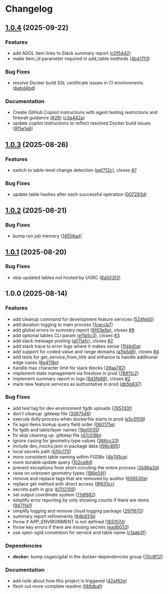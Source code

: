 # Changelog

## [1.0.4](https://github.com/agrc/dolly-carton/compare/v1.0.3...v1.0.4) (2025-09-22)


### Features

* add AGOL item links to Slack summary report ([c0f5442](https://github.com/agrc/dolly-carton/commit/c0f5442b308162608f1a023940f293fd571acab2))
* make item_id parameter required in add_table methods ([4b417f3](https://github.com/agrc/dolly-carton/commit/4b417f3f065c29f94057d1a3dea48e93960542d5))


### Bug Fixes

* resolve Docker build SSL certificate issues in CI environments ([bebd4bd](https://github.com/agrc/dolly-carton/commit/bebd4bd2f52fc08724419fcfafd2905f64d4a713))


### Documentation

* Create GitHub Copilot instructions with agent testing restrictions and firewall guidance ([#26](https://github.com/agrc/dolly-carton/issues/26)) ([c3a442a](https://github.com/agrc/dolly-carton/commit/c3a442a2257e7a334a6f0241aa5876bcd1c8d19d))
* update copilot instructions to reflect resolved Docker build issues ([915e1a9](https://github.com/agrc/dolly-carton/commit/915e1a9f5b15cb0f41106aa9f66b7ff00b6a4db4))

## [1.0.3](https://github.com/agrc/dolly-carton/compare/v1.0.2...v1.0.3) (2025-08-26)


### Features

* switch to table-level change detection ([eef712c](https://github.com/agrc/dolly-carton/commit/eef712c0a69bd8bfd106dbfacc5f733cf275c559)), closes [#7](https://github.com/agrc/dolly-carton/issues/7)


### Bug Fixes

* update table hashes after each successful operation ([007293d](https://github.com/agrc/dolly-carton/commit/007293d9ee4be81d7a362fce2a6043a7a1e32da9))

## [1.0.2](https://github.com/agrc/dolly-carton/compare/v1.0.1...v1.0.2) (2025-08-21)


### Bug Fixes

* bump run job memory ([14556ad](https://github.com/agrc/dolly-carton/commit/14556ad8b2181c66883164cc79247ec119a0c4ef))

## [1.0.1](https://github.com/agrc/dolly-carton/compare/v1.0.0...v1.0.1) (2025-08-20)


### Bug Fixes

* skip updated tables not hosted by UGRC ([8a503f3](https://github.com/agrc/dolly-carton/commit/8a503f3a574243e11d7d0535859c4399e437e463))

## 1.0.0 (2025-08-14)


### Features

* add cleanup command for development feature services ([524feb5](https://github.com/agrc/dolly-carton/commit/524feb530051e9c0dc8c9024fa3fe6d6f1968409))
* add duration logging to main process ([1ceccb7](https://github.com/agrc/dolly-carton/commit/1ceccb73cea7a089700e7980d0122238a7bd9a79))
* add global errors to summary report ([6f63e6e](https://github.com/agrc/dolly-carton/commit/6f63e6e827563384793ad2eff259c29299981efa)), closes [#9](https://github.com/agrc/dolly-carton/issues/9)
* add optional tables CLI param ([e11a5c3](https://github.com/agrc/dolly-carton/commit/e11a5c347452ad7223d9323df2b2b8baee7eb84e)), closes [#3](https://github.com/agrc/dolly-carton/issues/3)
* add slack message posting ([a011afc](https://github.com/agrc/dolly-carton/commit/a011afc6b64cc2791fcb72baa3602018c6776e88)), closes [#2](https://github.com/agrc/dolly-carton/issues/2)
* add stack trace to error logs where it makes sense ([1fd4d0a](https://github.com/agrc/dolly-carton/commit/1fd4d0a6347f31e929ab1d1a34779f0a96e5fe33))
* add support for coded-value and range domains ([a1fa5d9](https://github.com/agrc/dolly-carton/commit/a1fa5d9d8fbce0566fa5ae36a02fe702e5b2fc8d)), closes [#4](https://github.com/agrc/dolly-carton/issues/4)
* add tests for get_service_from_title and enhance to handle additional edge cases ([6e4118e](https://github.com/agrc/dolly-carton/commit/6e4118e722954c0857ce97a731d6935eae1133ac))
* handle max character limit for slack blocks ([39aa782](https://github.com/agrc/dolly-carton/commit/39aa78252a3fe7e753eb288c1c590dae4cc89180))
* implement state management via firestore in prod ([78911c2](https://github.com/agrc/dolly-carton/commit/78911c2b9c3bef943ebf51eb59a6b682d7f74fd4))
* implement summary report in logs ([8d3fb68](https://github.com/agrc/dolly-carton/commit/8d3fb68366bfa5b2baaa697d6d01acd73127a7ad)), closes [#2](https://github.com/agrc/dolly-carton/issues/2)
* mark new feature services as authoritative in prod ([db5b837](https://github.com/agrc/dolly-carton/commit/db5b837bee94d64db1349b799ffc44dd1fe1720e))


### Bug Fixes

* add test tag for dev environment fgdb uploads ([7957d3f](https://github.com/agrc/dolly-carton/commit/7957d3f86a3b2554936aaef787e5f641983db270))
* don't cleanup .gitkeep file ([3087546](https://github.com/agrc/dolly-carton/commit/30875465a9bb3c5de7532f13d8b43a902f4b50d0))
* execute dolly process when dockerfile starts in prod ([e5c0f09](https://github.com/agrc/dolly-carton/commit/e5c0f095e4d5abb59ef11696d7b0ba60fceef3a4))
* fix agol items lookup query field order ([060175e](https://github.com/agrc/dolly-carton/commit/060175e17841c95a2e25398a007f33e496312a3b))
* fix fgdb and table/layer names ([1be0035](https://github.com/agrc/dolly-carton/commit/1be0035b23e7c484b1301bfb9501d7055deda6a4))
* fix skip cleaning up .gitkeep file ([d7c018b](https://github.com/agrc/dolly-carton/commit/d7c018b593fecbbc0c2fad52953b856c6df73673))
* ignore casing for geometry type values ([366cc33](https://github.com/agrc/dolly-carton/commit/366cc33a7b3a06427261a2008c6e2143588e4daf))
* include dev_mocks.json in package data ([f98c895](https://github.com/agrc/dolly-carton/commit/f98c89559b7f09cbf3d78b171cfa13b6a1f185d5))
* local secrets path ([b10c175](https://github.com/agrc/dolly-carton/commit/b10c175a31bfbf899d84a0b8c0067e7818407e96))
* more consistent table naming within FGDBs ([4b745ce](https://github.com/agrc/dolly-carton/commit/4b745ce14f04112731440343d22c9b7657c411d2))
* more durable update query ([102ce8d](https://github.com/agrc/dolly-carton/commit/102ce8d13f6928f44a55b7c3919a2f52ef7e7d37))
* prevent exceptions from short-circuting the entire process ([2b86a3d](https://github.com/agrc/dolly-carton/commit/2b86a3d93223763b79932946ed6314cf6838096f))
* raise on unknown geometry types ([186e54f](https://github.com/agrc/dolly-carton/commit/186e54f2a1f946684ceb8e6c3d3af95ffac078a1))
* remove and replace tags that are removed by auditor ([659530e](https://github.com/agrc/dolly-carton/commit/659530e5120c43b2455667e7094c2cd668a47828))
* replace get method with direct access ([9f631cc](https://github.com/agrc/dolly-carton/commit/9f631cc216c03fd4c1c22c18008c8ef4a8df3625))
* secrets path in gcp ([b702106](https://github.com/agrc/dolly-carton/commit/b702106e2ed46eaefe04cb92408e2d50c47e48f7))
* set output coordinate system ([71df682](https://github.com/agrc/dolly-carton/commit/71df682d40b8c19de73434583bc4835b6baf52dc))
* simplify error reporting by only showing counts if there are items ([94711e1](https://github.com/agrc/dolly-carton/commit/94711e129a9fdb1aecc7dd37fc23b1c5816c3bf4))
* simplify logging and remove cloud logging package ([297f670](https://github.com/agrc/dolly-carton/commit/297f670ba40ca23729897c53dbf0365a3fc1b1af))
* summary report refinements ([94b931b](https://github.com/agrc/dolly-carton/commit/94b931bc51eb10577964e8752c3de9732dfc33e1))
* throw if APP_ENVIRONMENT is not defined ([165107d](https://github.com/agrc/dolly-carton/commit/165107dffc6a725a1aa38534df740dd06949bb31))
* throw key errors if there are missing secrets ([ead6033](https://github.com/agrc/dolly-carton/commit/ead6033b49aafa1151b075d74192c25ca22b4fd2))
* use open-sgid convention for service and table name ([c1aab3f](https://github.com/agrc/dolly-carton/commit/c1aab3f7ae447feda7536ab35347612879bcba3f))


### Dependencies

* **docker:** bump osgeo/gdal in the docker-dependencies group ([70c8f12](https://github.com/agrc/dolly-carton/commit/70c8f12b563a8d3614a8b2c98742c219ae269870))


### Documentation

* add note about how this project is triggered ([42af62e](https://github.com/agrc/dolly-carton/commit/42af62eccab681a325c2fd0587837ea069042510))
* flesh out more complete readme ([f48dbaf](https://github.com/agrc/dolly-carton/commit/f48dbaf47f8157af75a53a028020942dbe00db85))
